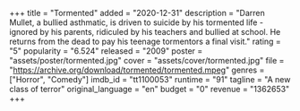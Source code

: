 +++
title = "Tormented"
added = "2020-12-31"
description = "Darren Mullet, a bullied asthmatic, is driven to suicide by his tormented life - ignored by his parents, ridiculed by his teachers and bullied at school. He returns from the dead to pay his teenage tormentors a final visit."
rating = "5"
popularity = "6.524"
released = "2009"
poster = "assets/poster/tormented.jpg"
cover = "assets/cover/tormented.jpg"
file = "https://archive.org/download/tormented/tormented.mpeg"
genres = ["Horror", "Comedy"]
imdb_id = "tt1100053"
runtime = "91"
tagline = "A new class of terror"
original_language = "en"
budget = "0"
revenue = "1362653"
+++